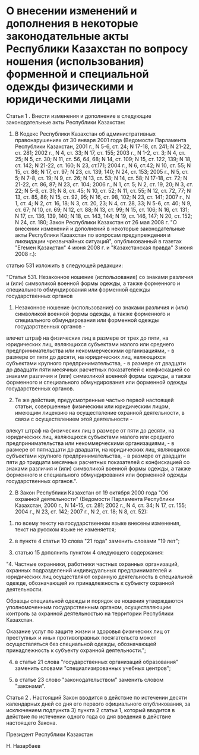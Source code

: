 # О внесении изменений и дополнения в некоторые законодательные акты Республики Казахстан по вопросу ношения (использования) форменной и специальной одежды физическими и юридическими лицами

Статья 1 . Внести изменения и дополнение в следующие законодательные акты Республики Казахстан:

1. В Кодекс Республики Казахстан об административных правонарушениях от 30 января 2001 года (Ведомости Парламента Республики Казахстан, 2001 г., N 5-6, ст. 24; N 17-18, ст. 241; N 21-22, ст. 281; 2002 г., N 4, ст. 33; N 17, ст. 155; 2003 г., N 1-2, ст. 3; N 4, ст. 25; N 5, ст. 30; N 11, ст. 56, 64, 68; N 14, ст. 109; N 15, ст. 122, 139; N 18, ст. 142; N 21-22, ст. 160; N 23, ст.171; 2004 г., N 6, ст.42; N 10, ст. 55; N 15, ст. 86; N 17, ст. 97; N 23, ст. 139, 140; N 24, ст. 153; 2005 г., N 5, ст. 5; N 7-8, ст. 19; N 9, ст. 26; N 13, ст. 53; N 14, ст. 58; N 17-18, ст. 72; N 21-22, ст. 86, 87; N 23, ст. 104; 2006 г., N 1, ст. 5; N 2, ст. 19, 20; N 3, ст. 22; N 5-6, ст. 31; N 8, ст. 45; N 10, ст. 52; N 11, ст. 55; N 12, ст. 72, 77; N 13, ст. 85, 86; N 15, ст. 92, 95; N 16, ст. 98, 102; N 23, ст. 141; 2007 г., N 1, ст. 4; N 2, ст. 16, 18; N 3, ст. 20, 23; N 4, ст. 28, 33; N 5-6, ст. 40; N 9, ст. 67; N 10, ст. 69; N 12, ст. 88; N 13, ст. 99; N 15, ст. 106; N 16, ст. 131; N 17, ст. 136, 139, 140; N 18, ст. 143, 144; N 19, ст. 146, 147; N 20, ст. 152; N 24, ст. 180; Закон Республики Казахстан от 26 мая 2008 г. "О внесении изменений и дополнений в некоторые законодательные акты Республики Казахстан по вопросам предупреждения и ликвидации чрезвычайных ситуаций", опубликованный в газетах "Егемен Қазақстан" 4 июня 2008 г. и "Казахстанская правда" 3 июня 2008 г.):

статью 531 изложить в следующей редакции:

"Статья 531. Незаконное ношение (использование) со знаками различия и (или) символикой военной формы одежды, а также форменного и специального обмундирования или форменной одежды государственных органов

1. Незаконное ношение (использование) со знаками различия и (или) символикой военной формы одежды, а также форменного и специального обмундирования или форменной одежды государственных органов -

влечет штраф на физических лиц в размере от трех до пяти, на юридических лиц, являющихся субъектами малого или среднего предпринимательства или некоммерческими организациями, - в размере от пяти до десяти, на юридических лиц, являющихся субъектами крупного предпринимательства, - в размере от двадцати до двадцати пяти месячных расчетных показателей с конфискацией со знаками различия и (или) символикой военной формы одежды, а также форменного и специального обмундирования или форменной одежды государственных органов.

2. Те же действия, предусмотренные частью первой настоящей статьи, совершенные физическим или юридическим лицом, имеющим лицензию на осуществление охранной деятельности, в связи с осуществлением этой деятельности -

влекут штраф на физических лиц в размере от пяти до десяти, на юридических лиц, являющихся субъектами малого или среднего предпринимательства или некоммерческими организациями, - в размере от пятнадцати до двадцати, на юридических лиц, являющихся субъектами крупного предпринимательства, - в размере от двадцати пяти до тридцати месячных расчетных показателей с конфискацией со знаками различия и (или) символикой военной формы одежды, а также форменного и специального обмундирования или форменной одежды государственных органов.".

2. В Закон Республики Казахстан от 19 октября 2000 года "Об охранной деятельности" (Ведомости Парламента Республики Казахстан, 2000 г., N 14-15, ст. 281; 2002 г., N 4, ст. 34; N 17, ст. 155; 2004 г., N 23, ст. 142; 2007 г., N 2, ст. 18; N 8, ст. 52):

1) по всему тексту на государственном языке внесены изменения, текст на русском языке не изменяется;

2) в пункте 4 статьи 10 слова "21 года" заменить словами "19 лет";

3) статью 15 дополнить пунктом 4 следующего содержания:

"4. Частные охранники, работники частных охранных организаций, охранных подразделений индивидуальных предпринимателей и юридических лиц осуществляют охранную деятельность в специальной одежде, обозначающей их принадлежность к субъекту охранной деятельности.

Образцы специальной одежды и порядок ее ношения утверждаются уполномоченным государственным органом, осуществляющим контроль за охранной деятельностью на территории Республики Казахстан.

Оказание услуг по защите жизни и здоровья физических лиц от преступных и иных противоправных посягательств может осуществляться без специальной одежды, обозначающей принадлежность к субъекту охранной деятельности.";

4) в статье 21 слова "государственных организаций образования" заменить словами "специализированных учебных центров";

5) в статье 23 слово "законодательством" заменить словом "законами".

Статья 2 . Настоящий Закон вводится в действие по истечении десяти календарных дней со дня его первого официального опубликования, за исключением подпункта 3) пункта 2 статьи 1, который вводится в действие по истечении одного года со дня введения в действие настоящего Закона.

Президент Республики Казахстан

Н. Назарбаев


